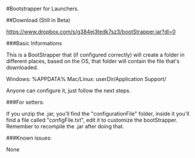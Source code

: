 #Bootstrapper for Launchers.

##Download (Still in Beta)

https://www.dropbox.com/s/g384ej3tedk7sz3/bootStrapper.jar?dl=0

###Basic Informations

This is a BootStrapper that (if configured correctly) will create a folder in different places, based on the OS, that folder will contain the file that's downloaded.

Windows: %APPDATA%
Mac/Linux: userDir/Application Support/

Anyone can configure it, just follow the next steps.

###For setters:

If you unzip the .jar, you'll find the "configurationFile" folder, inside it you'll find a file called "configFile.txt", edit it to customize the bootStrapper. Remember to recompile the .jar after doing that.

###Known issues:

None